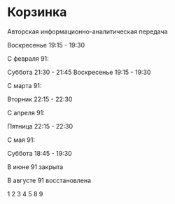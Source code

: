 # Корзинка

Авторская информационно-аналитическая передача

Воскресенье 19:15 - 19:30

С февраля 91:

Суббота     21:30 - 21:45
Воскресенье 19:15 - 19:30

С марта 91:

Вторник     22:15 - 22:30

С апреля 91:

Пятница     22:15 - 22:30

С мая 91:

Суббота     18:45 - 19:30

В июне 91 закрыта

В августе 91 восстановлена

1 2 3 4 5 8 9
